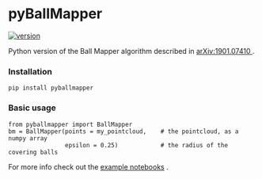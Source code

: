 # pyBallMapper

[![version](https://img.shields.io/badge/version-0.1-blue)](https://pypi.org/project/pyBallMapper)    

Python version of the Ball Mapper algorithm described in [arXiv:1901.07410 ](https://arxiv.org/abs/1901.07410) .  

### Installation  
```
pip install pyballmapper
```

### Basic usage
```
from pyballmapper import BallMapper
bm = BallMapper(points = my_pointcloud,    # the pointcloud, as a numpy array
                epsilon = 0.25)            # the radius of the covering balls
```

For more info check out the [example notebooks](https://github.com/dgurnari/pyBallMapper/tree/main/notebooks) .
